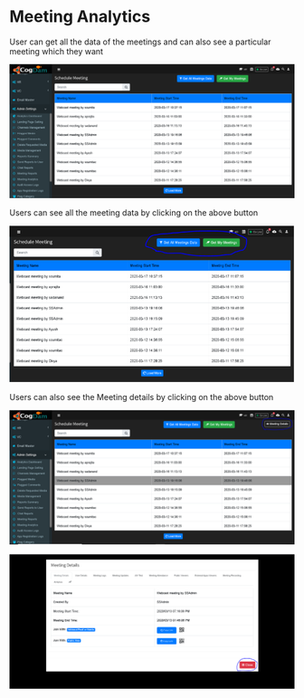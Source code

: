 # Meeting Analytics

User can get all the data of the meetings and can also see a particular meeting which they want

![](../.gitbook/assets/image%20%28293%29.png)

Users can see all the meeting data by clicking on the above button

![](../.gitbook/assets/image%20%28286%29.png)

Users can also see the Meeting details by clicking on the above button

![](../.gitbook/assets/image%20%2831%29.png)

![](../.gitbook/assets/image%20%28241%29%20%281%29.png)

